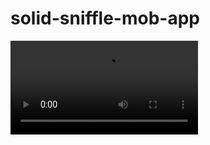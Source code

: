 # solid-sniffle-mob-app
<video src="https://github.com/AliAbukahil/solid-sniffle-mob-app/tree/gh-pages/design/screen_record.mp4">

